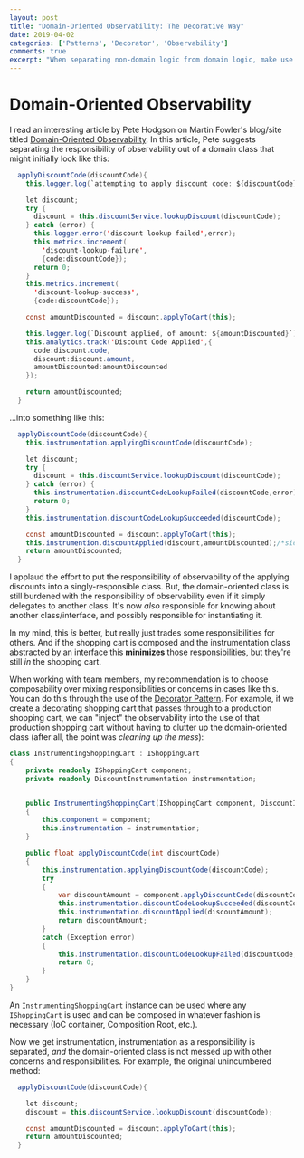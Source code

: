 ```yaml
---
layout: post
title: "Domain-Oriented Observability: The Decorative Way"
date: 2019-04-02
categories: ['Patterns', 'Decorator', 'Observability']
comments: true
excerpt: "When separating non-domain logic from domain logic, make use patterns for full separation."
---
```

# Domain-Oriented Observability
I read an interesting article by Pete Hodgson on Martin Fowler's blog/site titled [Domain-Oriented Observability](https://martinfowler.com/articles/domain-oriented-observability.html).  In this article, Pete suggests separating the responsibility of observability out of a domain class that might initially look like this:
```java
  applyDiscountCode(discountCode){
    this.logger.log(`attempting to apply discount code: ${discountCode}`);

    let discount; 
    try {
      discount = this.discountService.lookupDiscount(discountCode);
    } catch (error) {
      this.logger.error('discount lookup failed',error);
      this.metrics.increment(
        'discount-lookup-failure',
        {code:discountCode});
      return 0;
    }
    this.metrics.increment(
      'discount-lookup-success',
      {code:discountCode});

    const amountDiscounted = discount.applyToCart(this);

    this.logger.log(`Discount applied, of amount: ${amountDiscounted}`);
    this.analytics.track('Discount Code Applied',{
      code:discount.code, 
      discount:discount.amount, 
      amountDiscounted:amountDiscounted
    });

    return amountDiscounted;
  }
```

...into something like this:


```java
  applyDiscountCode(discountCode){
    this.instrumentation.applyingDiscountCode(discountCode);

    let discount; 
    try {
      discount = this.discountService.lookupDiscount(discountCode);
    } catch (error) {
      this.instrumentation.discountCodeLookupFailed(discountCode,error);
      return 0;
    }
    this.instrumentation.discountCodeLookupSucceeded(discountCode);

    const amountDiscounted = discount.applyToCart(this);
    this.instrumention.discountApplied(discount,amountDiscounted);/*sic*/
    return amountDiscounted;
  }
```

I applaud the effort to put the responsibility of observability of the applying discounts into a singly-responsible class.  But, the domain-oriented class is still burdened with the responsibility of observability even if it simply delegates to another class.  It's now *also* responsible for knowing about another class/interface, and possibly responsible for instantiating it.

In my mind, this *is* better, but really just trades some responsibilities for others.  And if the shopping cart is composed and the instrumentation class abstracted by an interface this **minimizes** those responsibilities,  but they're still *in* the shopping cart.

When working with team members, my recommendation is to choose composability over mixing responsibilities or concerns in cases like this.  You can do this through the use of the [Decorator Pattern](https://en.wikipedia.org/wiki/Decorator_pattern).  For example, if we create a decorating shopping cart that passes through to a production shopping cart, we can "inject" the observability into the use of that production shopping cart without having to clutter up the domain-oriented class (after all, the point was *cleaning up the mess*):

```csharp
class InstrumentingShoppingCart : IShoppingCart
{
	private readonly IShoppingCart component;
	private readonly DiscountInstrumentation instrumentation;


	public InstrumentingShoppingCart(IShoppingCart component, DiscountInstrumentation instrumentation)
	{
		this.component = component;
		this.instrumentation = instrumentation;
	}

	public float applyDiscountCode(int discountCode)
	{
		this.instrumentation.applyingDiscountCode(discountCode);
		try
		{
			var discountAmount = component.applyDiscountCode(discountCode);
			this.instrumentation.discountCodeLookupSucceeded(discountCode);
			this.instrumentation.discountApplied(discountAmount);
			return discountAmount;
		}
		catch (Exception error)
		{
			this.instrumentation.discountCodeLookupFailed(discountCode, error);
			return 0;
		}
	}
}
```

An `InstrumentingShoppingCart` instance can be used where any `IShoppingCart` is used and can be composed in whatever fashion is necessary (IoC container, Composition Root, etc.).

Now we get instrumentation, instrumentation as a responsibility is separated, *and* the domain-oriented class is not messed up with other concerns and responsibilities.  For example, the original unincumbered method:

```Java
  applyDiscountCode(discountCode){

    let discount; 
    discount = this.discountService.lookupDiscount(discountCode);

    const amountDiscounted = discount.applyToCart(this);
    return amountDiscounted;
  }
```

